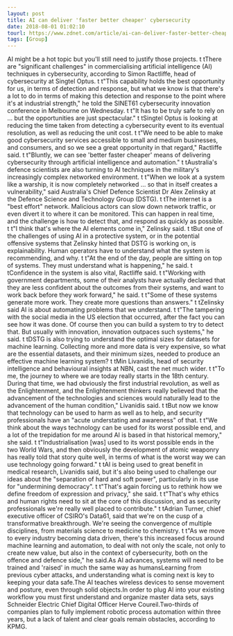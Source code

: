```yaml
---
layout: post
title: AI can deliver 'faster better cheaper' cybersecurity
date: 2018-08-01 01:02:10
tourl: https://www.zdnet.com/article/ai-can-deliver-faster-better-cheaper-cybersecurity/
tags: [Group]
---
```

AI might be a hot topic but you'll still need to justify those projects. t tThere are "significant challenges" in commercialising artificial intelligence (AI) techniques in cybersecurity, according to Simon Ractliffe, head of cybersecurity at Singtel Optus. t t"This capability holds the best opportunity for us, in terms of detection and response, but what we know is that there's a lot to do in terms of making this detection and response to the point where it's at industrial strength," he told the SINET61 cybersecurity innovation conference in Melbourne on Wednesday. t t"It has to be truly safe to rely on ... but the opportunities are just spectacular." t tSingtel Optus is looking at reducing the time taken from detecting a cybersecurity event to its eventual resolution, as well as reducing the unit cost. t t"We need to be able to make good cybersecurity services accessible to small and medium businesses, and consumers, and so we see a great opportunity in that regard," Ractliffe said. t t"Bluntly, we can see 'better faster cheaper' means of delivering cybersecurity through artificial intelligence and automation." t tAustralia's defence scientists are also turning to AI techniques in the military's increasingly complex networked environment. t t"When we look at a system like a warship, it is now completely networked ... so that in itself creates a vulnerability," said Australia's Chief Defence Scientist Dr Alex Zelinsky at the Defence Science and Technology Group (DSTG). t tThe internet is a "best effort" network. Malicious actors can slow down network traffic, or even divert it to where it can be monitored. This can happen in real time, and the challenge is how to detect that, and respond as quickly as possible. t t"I think that's where the AI elements come in," Zelinsky said. t tBut one of the challenges of using AI in a protective system, or in the potential offensive systems that Zelinsky hinted that DSTG is working on, is explainability. Human operators have to understand what the system is recommending, and why. t t"At the end of the day, people are sitting on top of systems. They must understand what is happening," he said. t tConfidence in the system is also vital, Ractliffe said. t t"Working with government departments, some of their analysts have actually declared that they are less confident about the outcomes from their systems, and want to work back before they work forward," he said. t t"Some of these systems generate more work. They create more questions than answers." t tZelinsky said AI is about automating problems that we understand. t t"The tampering with the social media in the US election that occurred, after the fact you can see how it was done. Of course then you can build a system to try to detect that. But usually with innovation, innovation outpaces such systems," he said. t tDSTG is also trying to understand the optimal sizes for datasets for machine learning. Collecting more and more data is very expensive, so what are the essential datasets, and their minimum sizes, needed to produce an effective machine learning system? t tMin Livanidis, head of security intelligence and behavioural insights at NBN, cast the net much wider. t t"To me, the journey to where we are today really starts in the 18th century. During that time, we had obviously the first industrial revolution, as well as the Enlightenment, and the Enlightenment thinkers really believed that the advancement of the technologies and sciences would naturally lead to the advancement of the human condition," Livanidis said. t tBut now we know that technology can be used to harm as well as to help, and security professionals have an "acute understating and awareness" of that. t t"We think about the ways technology can be used for its worst possible end, and a lot of the trepidation for me around AI is based in that historical memory," she said. t t"Industrialisation [was] used to its worst possible ends in the two World Wars, and then obviously the development of atomic weaponry has really told that story quite well, in terms of what is the worst way we can use technology going forward." t tAI is being used to great benefit in medical research, Livanidis said, but it's also being used to challenge our ideas about the "separation of hard and soft power", particularly in its use for "undermining democracy". t t"That's again forcing us to rethink how we define freedom of expression and privacy," she said. t t"That's why ethics and human rights need to sit at the core of this discussion, and as security professionals we're really well placed to contribute." t tAdrian Turner, chief executive officer of CSIRO's Data61, said that we're on the cusp of a transformative breakthrough. We're seeing the convergence of multiple disciplines, from materials science to medicine to chemistry. t t"As we move to every industry becoming data driven, there's this increased focus around machine learning and automation, to deal with not only the scale, not only to create new value, but also in the context of cybersecurity, both on the offence and defence side," he said.As AI advances, systems will need to be trained and 'raised' in much the same way as humansLearning from previous cyber attacks, and understanding what is coming next is key to keeping your data safe.The AI teaches wireless devices to sense movement and posture, even through solid objects.In order to plug AI into your existing workflow you must first understand and organize master data sets, says Schneider Electric Chief Digital Officer Herve Coureil.Two-thirds of companies plan to fully implement robotic process automation within three years, but a lack of talent and clear goals remain obstacles, according to KPMG.